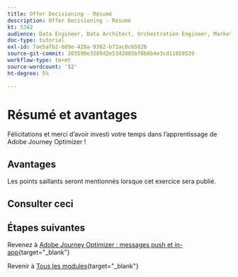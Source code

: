 ```yaml
---
title: Offer Decisioning - Résumé
description: Offer Decisioning - Résumé
kt: 5342
audience: Data Engineer, Data Architect, Orchestration Engineer, Marketer
doc-type: tutorial
exl-id: 7ae5afb2-689e-428a-9382-b72ac0cb5826
source-git-commit: 203590e3289d2e5342085bf8b6b4e3cd11859539
workflow-type: tm+mt
source-wordcount: '52'
ht-degree: 5%

---
```


# Résumé et avantages

Félicitations et merci d’avoir investi votre temps dans l’apprentissage de Adobe Journey Optimizer !

## Avantages

Les points saillants seront mentionnés lorsque cet exercice sera publié.

## Consulter ceci

## Étapes suivantes

Revenez à [Adobe Journey Optimizer : messages push et in-app](ajopushinapp.md){target="_blank"}

Revenir à [Tous les modules](./../../../../overview.md){target="_blank"}
